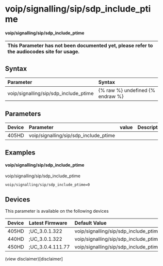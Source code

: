 ﻿---
description: voip/signalling/sip/sdp_include_ptime
search:
    keywords: ['voip','signalling','sip','sdp_include_ptime']
---

# voip/signalling/sip/sdp_include_ptime

#### voip/signalling/sip/sdp_include_ptime


| This Parameter has not been documented yet, please refer to the audiocodes site for usage.  |
| :--- |

## Syntax
| Parameter | Syntax |
| :--- | :--- |
|voip/signalling/sip/sdp_include_ptime | {% raw %} undefined {% endraw %} |

## Parameters
|Device|Parameter|value|Description|
|:---|:---|:---|:---|
| 405HD | voip/signalling/sip/sdp_include_ptime |  |  |

## Examples
#### voip/signalling/sip/sdp_include_ptime

voip/signalling/sip/sdp_include_ptime

```
voip/signalling/sip/sdp_include_ptime=0
```

## Devices
This parameter is available on the following devices

| Device | Latest Firmware | Default Value |
|:---|:---|:---|
| 405HD | ;UC_3.0.1.322 | voip/signalling/sip/sdp_include_ptime=0 
| 440HD | ;UC_3.0.1.322 | voip/signalling/sip/sdp_include_ptime=0 
| 450HD | ;UC_3.0.4.111.77 | voip/signalling/sip/sdp_include_ptime=0 

(view disclaimer)[disclaimer]
